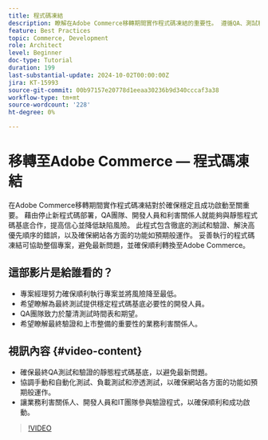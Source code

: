 ```yaml
---
title: 程式碼凍結
description: 瞭解在Adobe Commerce移轉期間實作程式碼凍結的重要性。 遵循QA、測試和驗證的最佳實務，確保穩定性、可信度和成功啟動。
feature: Best Practices
topic: Commerce, Development
role: Architect
level: Beginner
doc-type: Tutorial
duration: 199
last-substantial-update: 2024-10-02T00:00:00Z
jira: KT-15993
source-git-commit: 00b97157e20778d1eeaa30236b9d340cccaf3a38
workflow-type: tm+mt
source-wordcount: '228'
ht-degree: 0%

---
```



# 移轉至Adobe Commerce — 程式碼凍結

在Adobe Commerce移轉期間實作程式碼凍結對於確保穩定且成功啟動至關重要。 藉由停止新程式碼部署，QA團隊、開發人員和利害關係人就能夠與靜態程式碼基底合作，提高信心並降低缺陷風險。 此程式包含徹底的測試和驗證、解決高優先順序的錯誤，以及確保網站各方面的功能如預期般運作。 妥善執行的程式碼凍結可協助整個專案，避免最新問題，並確保順利轉換至Adobe Commerce。


## 這部影片是給誰看的？

* 專案經理努力確保順利執行專案並將風險降至最低。
* 希望瞭解為最終測試提供穩定程式碼基底必要性的開發人員。
* QA團隊致力於釐清測試時間表和期望。
* 希望瞭解最終驗證和上市整備的重要性的業務利害關係人。

## 視訊內容 {#video-content}

* 確保最終QA測試和驗證的靜態程式碼基底，以避免最新問題。
* 協調手動和自動化測試、負載測試和滲透測試，以確保網站各方面的功能如預期般運作。
* 讓業務利害關係人、開發人員和IT團隊參與驗證程式，以確保順利和成功啟動。

>[!VIDEO](https://video.tv.adobe.com/v/3445503/?learn=on&captions=chi_hant)
